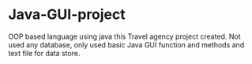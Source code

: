 # Java-GUI-project
OOP based language using java this Travel agency project created. Not used any database, only used basic Java GUI function and methods and text file for data store.
